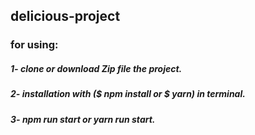 ## delicious-project
<h3>for using:</h3>
<h5>1- clone or download Zip file the project.</h5>
<h5>2- installation with ($ npm install or $ yarn) in terminal.</h5>
<h5>3- npm run start or yarn run start.</h5>
